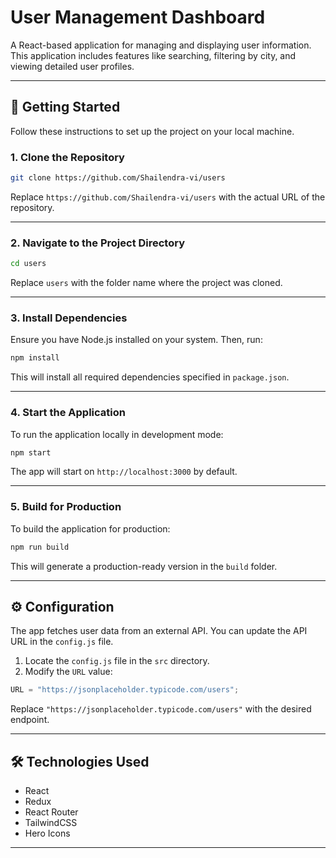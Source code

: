 
# User Management Dashboard

A React-based application for managing and displaying user information. This application includes features like searching, filtering by city, and viewing detailed user profiles.

---

## 🚀 Getting Started

Follow these instructions to set up the project on your local machine.

### 1. Clone the Repository

```bash
git clone https://github.com/Shailendra-vi/users
```

Replace `https://github.com/Shailendra-vi/users` with the actual URL of the repository.

---

### 2. Navigate to the Project Directory

```bash
cd users
```

Replace `users` with the folder name where the project was cloned.

---

### 3. Install Dependencies

Ensure you have Node.js installed on your system. Then, run:

```bash
npm install
```

This will install all required dependencies specified in `package.json`.

---

### 4. Start the Application

To run the application locally in development mode:

```bash
npm start
```

The app will start on `http://localhost:3000` by default.

---

### 5. Build for Production

To build the application for production:

```bash
npm run build
```

This will generate a production-ready version in the `build` folder.

---

## ⚙️ Configuration

The app fetches user data from an external API. You can update the API URL in the `config.js` file.

1. Locate the `config.js` file in the `src` directory.
2. Modify the `URL` value:

```javascript
URL = "https://jsonplaceholder.typicode.com/users";
```

Replace `"https://jsonplaceholder.typicode.com/users"` with the desired endpoint.

---

## 🛠️ Technologies Used

- React
- Redux
- React Router
- TailwindCSS
- Hero Icons

---
